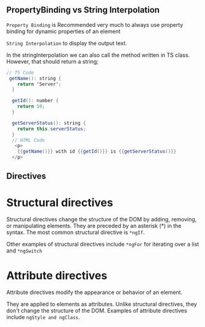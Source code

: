 ## PropertyBinding vs String Interpolation

`Property Binding` is Recommended very much to always use property binding for dynamic properties of an element

`String Interpolation` to display the output text.

In the stringInterpolation we can also call the method written in TS class. However, that should return a string; 
```java
// TS Code
 getName(): string {
    return 'Server';
  }

  getId(): number {
    return 10;
  }

  getServerStatus(): string {
    return this.serverStatus;
  }
  // HTML Code
   <p>
    {{getName()}} with id {{getId()}} is {{getServerStatus()}}
  </p>
```

## Directives

# Structural directives
Structural directives change the structure of the DOM by adding, removing, or manipulating elements. They are preceded by an asterisk (*) in the syntax. The most common structural directive is `*ngIf`.

Other examples of structural directives include `*ngFor` for iterating over a list and `*ngSwitch` 

# Attribute directives
Attribute directives modify the appearance or behavior of an element.

They are applied to elements as attributes. Unlike structural directives, they don't change the structure of the DOM. Examples of attribute directives include `ngStyle and ngClass`.

